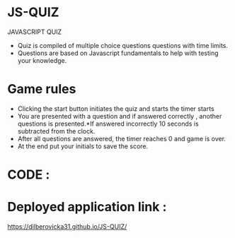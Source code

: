 # JS-QUIZ


JAVASCRIPT QUIZ

* Quiz is compiled of multiple choice questions questions with time limits.
* Questions are based on Javascript fundamentals to help with testing your knowledge.




# Game rules

* Clicking the start button initiates the quiz and starts the timer starts
* You are presented with a question and if answered correctly 
, another questions is presented.*If answered incorrectly 10 seconds is subtracted from the clock.
* After all questions are answered, the timer reaches 0 and game is over.
* At the end put your initials to save the score.

# CODE : 


# Deployed application link : 

 https://dilberovicka31.github.io/JS-QUIZ/



